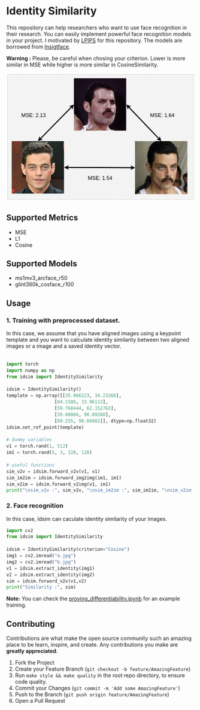 # Identity Similarity

This repository can help researchers who want to use face recognition in their research. You can easily implement powerful face recognition models in your project. I motivated by 
[LPIPS](https://github.com/richzhang/PerceptualSimilarity) for this repository. The models are borrowed from [Insigtface](https://github.com/deepinsight/insightface/tree/master/recognition/arcface_torch).

**Warning :** Please, be careful when chosing your criterion. Lower is more similar in MSE while higher is more similar in CosineSimilarity.


<img src="docs/similarity_distance_figure.png" >

## Supported Metrics
- MSE
- L1
- Cosine

## Supported Models
- ms1mv3_arcface_r50
- glint360k_cosface_r100

## Usage

### 1. Training with preprocessed dataset.

In this case, we assume that you have aligned images using a keypoint template and you want to calculate identity similarity between two aligned images or a image and a saved identity vector.
```python

import torch
import numpy as np
from idsim import IdentitySimilarity

idsim = IdentitySimilarity()
template = np.array([[35.066223, 34.23266],
                  [84.1586, 33.96113],
                  [59.768444, 62.152763],
                  [39.60066, 90.89288],
                  [80.255, 90.66802]], dtype=np.float32)
idsim.set_ref_point(template)

# dummy variables
v1 = torch.rand(1, 512)
im1 = torch.rand(5, 3, 128, 128)

# useful functions
sim_v2v = idsim.forward_v2v(v1, v1)
sim_im2im = idsim.forward_img2img(im1, im1)
sim_v2im = idsim.forward_v2img(v1, im1)
print("\nsim_v2v :", sim_v2v, "\nsim_im2im :", sim_im2im, "\nsim_v2im :", sim_v2im)
```


### 2. Face recognition 

In this case, Idsim can caculate identity similarity of your images.

```python
import cv2
from idsim import IdentitySimilarity

idsim = IdentitySimilarity(criterion="Cosine")
img1 = cv2.imread("a.jpg")
img2 = cv2.imread("b.jpg")
v1 = idsim.extract_identity(img1) 
v2 = idsim.extract_identity(img2)
sim = idsim.forward_v2v(v1,v2)
print("Similarity :", sim)
```

**Note:** You can check the [proving_differentiability.ipynb](proving_differentiability.ipynb) for an example training.


## Contributing

Contributions are what make the open source community such an amazing place to be learn, inspire, and create. Any contributions you make are **greatly appreciated**.

1. Fork the Project
1. Create your Feature Branch (`git checkout -b feature/AmazingFeature`)
1. Run `make style && make quality` in the root repo directory, to ensure code quality.
1. Commit your Changes (`git commit -m 'Add some AmazingFeature'`)
1. Push to the Branch (`git push origin feature/AmazingFeature`)
1. Open a Pull Request
